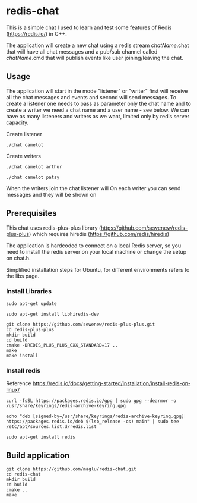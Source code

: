 # redis-chat
This is a simple chat I used to learn and test some features of Redis (https://redis.io/) in C++.

The application will create a new chat using a redis stream _chatName_.chat that will have all chat messages and a pub/sub channel called _chatName_.cmd that will publish events like user joining/leaving the chat.

## Usage
The application will start in the mode "listener" or "writer" first will receive all the chat messages and events and second will send messages. To create a listener one needs to pass as parameter only the chat name and to create a writer we need a chat name and a user name - see below. We can have as many listeners and writers as we want, limited only by redis server capacity.

Create listener
```
./chat camelot
```

Create writers
```
./chat camelot arthur
```

```
./chat camelot patsy
```

When the writers join the chat listener will On each writer you can send messages and they will be shown on  
## Prerequisites
This chat uses redis-plus-plus library (https://github.com/sewenew/redis-plus-plus) which requires hiredis (https://github.com/redis/hiredis)

The application is hardcoded to connect on a local Redis server, so you need to install the redis server on your local machine or change the setup on chat.h.

Simplified installation steps for Ubuntu, for different environments refers to the libs page.

### Install Libraries

```
sudo apt-get update

sudo apt-get install libhiredis-dev

git clone https://github.com/sewenew/redis-plus-plus.git
cd redis-plus-plus
mkdir build
cd build
cmake -DREDIS_PLUS_PLUS_CXX_STANDARD=17 ..
make
make install

```

### Install redis
Reference https://redis.io/docs/getting-started/installation/install-redis-on-linux/

```
curl -fsSL https://packages.redis.io/gpg | sudo gpg --dearmor -o /usr/share/keyrings/redis-archive-keyring.gpg

echo "deb [signed-by=/usr/share/keyrings/redis-archive-keyring.gpg] https://packages.redis.io/deb $(lsb_release -cs) main" | sudo tee /etc/apt/sources.list.d/redis.list

sudo apt-get install redis
````

## Build application

```
git clone https://github.com/maglu/redis-chat.git
cd redis-chat
mkdir build
cd build
cmake ..
make
```

